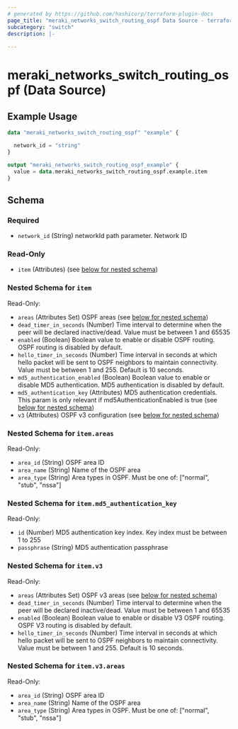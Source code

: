 ```yaml
---
# generated by https://github.com/hashicorp/terraform-plugin-docs
page_title: "meraki_networks_switch_routing_ospf Data Source - terraform-provider-meraki"
subcategory: "switch"
description: |-
  
---
```


# meraki_networks_switch_routing_ospf (Data Source)



## Example Usage

```terraform
data "meraki_networks_switch_routing_ospf" "example" {

  network_id = "string"
}

output "meraki_networks_switch_routing_ospf_example" {
  value = data.meraki_networks_switch_routing_ospf.example.item
}
```

<!-- schema generated by tfplugindocs -->
## Schema

### Required

- `network_id` (String) networkId path parameter. Network ID

### Read-Only

- `item` (Attributes) (see [below for nested schema](#nestedatt--item))

<a id="nestedatt--item"></a>
### Nested Schema for `item`

Read-Only:

- `areas` (Attributes Set) OSPF areas (see [below for nested schema](#nestedatt--item--areas))
- `dead_timer_in_seconds` (Number) Time interval to determine when the peer will be declared inactive/dead. Value must be between 1 and 65535
- `enabled` (Boolean) Boolean value to enable or disable OSPF routing. OSPF routing is disabled by default.
- `hello_timer_in_seconds` (Number) Time interval in seconds at which hello packet will be sent to OSPF neighbors to maintain connectivity. Value must be between 1 and 255. Default is 10 seconds.
- `md5_authentication_enabled` (Boolean) Boolean value to enable or disable MD5 authentication. MD5 authentication is disabled by default.
- `md5_authentication_key` (Attributes) MD5 authentication credentials. This param is only relevant if md5AuthenticationEnabled is true (see [below for nested schema](#nestedatt--item--md5_authentication_key))
- `v3` (Attributes) OSPF v3 configuration (see [below for nested schema](#nestedatt--item--v3))

<a id="nestedatt--item--areas"></a>
### Nested Schema for `item.areas`

Read-Only:

- `area_id` (String) OSPF area ID
- `area_name` (String) Name of the OSPF area
- `area_type` (String) Area types in OSPF. Must be one of: ["normal", "stub", "nssa"]


<a id="nestedatt--item--md5_authentication_key"></a>
### Nested Schema for `item.md5_authentication_key`

Read-Only:

- `id` (Number) MD5 authentication key index. Key index must be between 1 to 255
- `passphrase` (String) MD5 authentication passphrase


<a id="nestedatt--item--v3"></a>
### Nested Schema for `item.v3`

Read-Only:

- `areas` (Attributes Set) OSPF v3 areas (see [below for nested schema](#nestedatt--item--v3--areas))
- `dead_timer_in_seconds` (Number) Time interval to determine when the peer will be declared inactive/dead. Value must be between 1 and 65535
- `enabled` (Boolean) Boolean value to enable or disable V3 OSPF routing. OSPF V3 routing is disabled by default.
- `hello_timer_in_seconds` (Number) Time interval in seconds at which hello packet will be sent to OSPF neighbors to maintain connectivity. Value must be between 1 and 255. Default is 10 seconds.

<a id="nestedatt--item--v3--areas"></a>
### Nested Schema for `item.v3.areas`

Read-Only:

- `area_id` (String) OSPF area ID
- `area_name` (String) Name of the OSPF area
- `area_type` (String) Area types in OSPF. Must be one of: ["normal", "stub", "nssa"]
